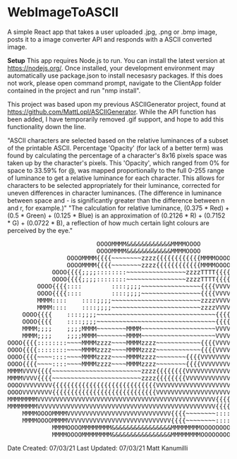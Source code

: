 # WebImageToASCII

A simple React app that takes a user uploaded .jpg, .png or .bmp image, posts it to a image converter API and responds with a ASCII converted image.

**Setup**
This app requires Node.js to run. You can install the latest version at https://nodejs.org/. Once installed, your development environment may automatically use package.json to install necesasry packages.
If this does not work, please open command prompt, navigate to the ClientApp folder contained in the project and run "nmp install".

This project was based upon my previous ASCIIGenerator project, found at https://github.com/MattLopl/ASCIIGenerator. While the API function has been added, I have temporarily removed .gif support, and hope to add this functionality down the line.

"ASCII characters are selected based on the relative luminances of a subset of the printable ASCII. Percentage 'Opacity' (for lack of a better term) was found by calculating the percentage of a character's 8x16 pixels space was taken up by the character's pixels. This 'Opacity', which ranged from 0% for space to 33.59% for @, was mapped proportionally to the full 0-255 range of luminance to get a relative luminance for each character. This allows for characters to be selected appropriately for their luminance, corrected for uneven differences in character luminances. (The difference in luminance between space and - is significantly greater than the difference between n and r, for example.)"
"The calculation for relative luminance, (0.375 * Red) + (0.5 * Green) + (0.125 * Blue) is an approximation of (0.2126 * R) + (0.7152 * G) + (0.0722 * B), a reflection of how much certain light colours are perceived by the eye."

<pre>
                        OOOOMMMM&&&&&&&&&&&&MMMMOOOO                        
                        OOOOMMMM&&&&&&&&&&&&MMMMOOOO                        
                OOOOMMMM{{{{~~~~~~~~zzzz{{{{{{{{{{{{MMMMOOOO                
                OOOOMMMM{{{{~~~~~~~~zzzz{{{{{{{{{{{{MMMMOOOO                
            OOOO{{{{;;;;::::::::~~~~~~~~~~~~~~~~zzzzTTTT{{{{OOOO            
            OOOO{{{{;;;;::::::::~~~~~~~~~~~~~~~~zzzzTTTT{{{{OOOO            
        OOOO{{{{::::        ::::;;;;~~~~~~~~~~~~~~~~{{{{VVVV~~~~OOOO        
        OOOO{{{{::::        ::::;;;;~~~~~~~~~~~~~~~~{{{{VVVV~~~~OOOO        
        MMMM::::    ::::;;;;~~~~~~~~~~~~~~~~~~~~~~~~zzzzVVVV{{{{$$$$        
        MMMM::::    ::::;;;;~~~~~~~~~~~~~~~~~~~~~~~~zzzzVVVV{{{{$$$$        
    OOOO{{{{    ::::;;;;~~~~~~~~~~~~~~~~~~~~~~~~~~~~~~~~{{{{VVVV~~~~OOOO    
    OOOO{{{{    ::::;;;;~~~~~~~~~~~~~~~~~~~~~~~~~~~~~~~~{{{{VVVV~~~~OOOO    
    MMMM;;;;    ;;;;MMMM~~~~~~~~MMMM~~~~~~~~~~~~~~~~~~~~VVVVVVVV{{{{$$$$    
    MMMM;;;;    ;;;;MMMM~~~~~~~~MMMM~~~~~~~~~~~~~~~~~~~~VVVVVVVV{{{{$$$$    
OOOO{{{{::::::::~~~~MMMMzzzz~~~~MMMMzzzz~~~~~~~~~~~~{{{{VVVVVVVVVVVV::::OOOO
OOOO{{{{::::::::~~~~MMMMzzzz~~~~MMMMzzzz~~~~~~~~~~~~{{{{VVVVVVVVVVVV::::OOOO
OOOO{{{{~~~~::::~~~~MMMMzzzz~~~~MMMMzzzz~~~~~~~~{{{{VVVVVVVVVVVVVVVV~~~~MMMM
OOOO{{{{~~~~::::~~~~MMMMzzzz~~~~MMMMzzzz~~~~~~~~{{{{VVVVVVVVVVVVVVVV~~~~MMMM
MMMMVVVV{{{{~~~~~~~~~~~~~~~~~~~~~~~~zzzz{{{{{{{{VVVVVVVVVVVVVVVV{{{{::::MMMM
MMMMVVVV{{{{~~~~~~~~~~~~~~~~~~~~~~~~zzzz{{{{{{{{VVVVVVVVVVVVVVVV{{{{::::MMMM
OOOOVVVVVVVV{{{{{{{{{{{{{{{{{{{{{{{{{{{{VVVVVVVVVVVVVVVVVVVV{{{{{{{{....OOOO
OOOOVVVVVVVV{{{{{{{{{{{{{{{{{{{{{{{{{{{{VVVVVVVVVVVVVVVVVVVV{{{{{{{{....OOOO
MMMMMMMMVVVVVVVVVVVVVVVVVVVVVVVVVVVVVVVVVVVVVVVVVVVVVVVV{{{{{{{{....MMMMMMMM
MMMMMMMMVVVVVVVVVVVVVVVVVVVVVVVVVVVVVVVVVVVVVVVVVVVVVVVV{{{{{{{{....MMMMMMMM
    MMMMOOOOMMMMVVVVVVVVVVVVVVVVVVVVVVVVVVVV{{{{~~~~~~~~::::$$$$OOOOMMMM    
    MMMMOOOOMMMMVVVVVVVVVVVVVVVVVVVVVVVVVVVV{{{{~~~~~~~~::::$$$$OOOOMMMM    
            MMMMOOOOMMMMMMMM&&&&&&&&&&&&&&&&MMMMMMMMOOOOOOOOMMMM            
            MMMMOOOOMMMMMMMM&&&&&&&&&&&&&&&&MMMMMMMMOOOOOOOOMMMM            
</pre>
Date Created: 07/03/21 Last Updated: 07/03/21 Matt Kanumilli
